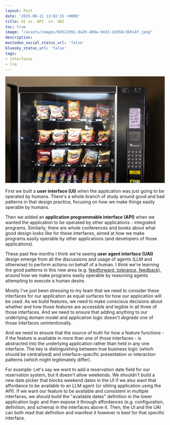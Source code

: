 ```yaml
---
layout: Post
date: '2025-08-11 13:02:15 +0000'
title: UI vs. API. vs. UAI
toc: true
image: "/assets/images/0d522991-da20-408a-9433-2e956c3b814f.jpeg"
description:
mastodon_social_status_url: 'false'
bluesky_status_url: 'false'
tags:
- interfaces
- llm
---
```



![Vending machine](/assets/images/0d522991-da20-408a-9433-2e956c3b814f.jpeg)

First we built a **user interface (UI)** when the application was just going to be operated by humans. There's a whole branch of study around good and bad patterns in that design practice, focusing on how we make things easily operable by humans.

Then we added an **application programmable interface (API)** when we wanted the application to be operated by other applications - integrated programs. Similarly, there are whole conferences and books about what good design looks like for these interfaces, aimed at how we make programs easily operable by other applications (and developers of those applications).

These past few months I think we're seeing **user agent interface (UAI)** design emerge from all the discussions and usage of agents (LLM and otherwise) to perform actions on behalf of a human. I think we're learning the good patterns in this new area (e.g. [feedforward, tolerance, feedback](https://www.joshbeckman.org/blog/practicing/feedforward-tolerance-feedback-improving-interfaces-for-llm-agents)), around how we make programs easily operable by reasoning agents attempting to execute a human desire.

Mostly I've just been stressing to my team that we need to consider these interfaces for our application as equal surfaces for how our application will be used. As we build features, we need to make conscious decisions about whether and how those features are accessible and legible in all three of those interfaces. And we need to ensure that adding anything to our underlying domain model and application logic doesn't _degrade_ one of those interfaces unintentionally.

And we need to ensure that the source of truth for how a feature functions - if the feature is available in more than one of those interfaces - is abstracted into the underlying application rather than held in any one interface. The key is distinguishing between true business logic (which should be centralized) and interface-specific presentation or interaction patterns (which might legitimately differ).

For example: Let's say we want to add a reservation date field for our reservation system, but it doesn't allow weekends. We shouldn't build a new date picker that blocks weekend dates in the UI if we also want that affordance to be available to an LLM agent (or sibling application using the API). If we want our feature to be available and consistent in multiple interfaces, we should build the "available dates" definition in the lower application logic and then expose it through affordances (e.g. configuration, definition, and schema) in the interfaces above it. Then, the UI and the UAI can both read that definition and manifest it however is best for that specific interface.

